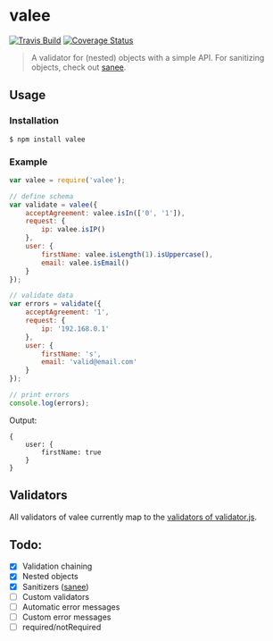 # valee

[![Travis Build](http://img.shields.io/travis/maximilianschmitt/valee.svg?style=flat)](https://travis-ci.org/maximilianschmitt/valee) [![Coverage Status](https://coveralls.io/repos/maximilianschmitt/valee/badge.svg)](https://coveralls.io/r/maximilianschmitt/valee)

> A validator for (nested) objects with a simple API. For sanitizing objects, check out [sanee](https://github.com/maximilianschmitt/sanee).

## Usage

### Installation

```
$ npm install valee
```

### Example

``` js
var valee = require('valee');

// define schema
var validate = valee({
	acceptAgreement: valee.isIn(['0', '1']),
	request: {
		ip: valee.isIP()
	},
	user: {
		firstName: valee.isLength(1).isUppercase(),
		email: valee.isEmail()
	}
});

// validate data
var errors = validate({
	acceptAgreement: '1',
	request: {
		ip: '192.168.0.1'
	},
	user: {
		firstName: 's',
		email: 'valid@email.com'
	}
});

// print errors
console.log(errors);
```

Output:

```
{
	user: {
		firstName: true
	}
}
```

## Validators

All validators of valee currently map to the [validators of validator.js](https://github.com/chriso/validator.js#validators).

## Todo:

* [x] Validation chaining
* [x] Nested objects
* [x] Sanitizers ([sanee](https://github.com/maximilianschmitt/sanee))
* [ ] Custom validators
* [ ] Automatic error messages
* [ ] Custom error messages
* [ ] required/notRequired